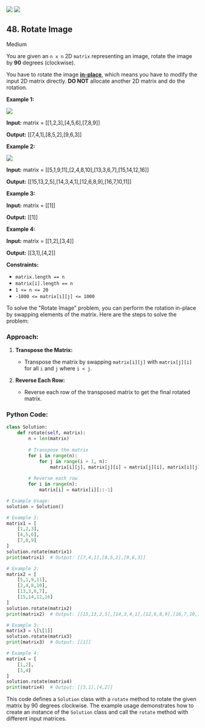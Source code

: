 [![](https://img.shields.io/github/stars/LeetCode-in-Python/LeetCode-in-Python?label=Stars&style=flat-square)](https://github.com/LeetCode-in-Python/LeetCode-in-Python)
[![](https://img.shields.io/github/forks/LeetCode-in-Python/LeetCode-in-Python?label=Fork%20me%20on%20GitHub%20&style=flat-square)](https://github.com/LeetCode-in-Python/LeetCode-in-Python/fork)

## 48\. Rotate Image

Medium

You are given an `n x n` 2D `matrix` representing an image, rotate the image by **90** degrees (clockwise).

You have to rotate the image [**in-place**](https://en.wikipedia.org/wiki/In-place_algorithm), which means you have to modify the input 2D matrix directly. **DO NOT** allocate another 2D matrix and do the rotation.

**Example 1:**

![](https://assets.leetcode.com/uploads/2020/08/28/mat1.jpg)

**Input:** matrix = \[\[1,2,3],[4,5,6],[7,8,9]]

**Output:** [[7,4,1],[8,5,2],[9,6,3]] 

**Example 2:**

![](https://assets.leetcode.com/uploads/2020/08/28/mat2.jpg)

**Input:** matrix = \[\[5,1,9,11],[2,4,8,10],[13,3,6,7],[15,14,12,16]]

**Output:** [[15,13,2,5],[14,3,4,1],[12,6,8,9],[16,7,10,11]] 

**Example 3:**

**Input:** matrix = \[\[1]]

**Output:** [[1]] 

**Example 4:**

**Input:** matrix = \[\[1,2],[3,4]]

**Output:** [[3,1],[4,2]] 

**Constraints:**

*   `matrix.length == n`
*   `matrix[i].length == n`
*   `1 <= n <= 20`
*   `-1000 <= matrix[i][j] <= 1000`

To solve the "Rotate Image" problem, you can perform the rotation in-place by swapping elements of the matrix. Here are the steps to solve the problem:

### Approach:

1. **Transpose the Matrix:**
   - Transpose the matrix by swapping `matrix[i][j]` with `matrix[j][i]` for all `i` and `j` where `i < j`.

2. **Reverse Each Row:**
   - Reverse each row of the transposed matrix to get the final rotated matrix.

### Python Code:

```python
class Solution:
    def rotate(self, matrix):
        n = len(matrix)
        
        # Transpose the matrix
        for i in range(n):
            for j in range(i + 1, n):
                matrix[i][j], matrix[j][i] = matrix[j][i], matrix[i][j]
        
        # Reverse each row
        for i in range(n):
            matrix[i] = matrix[i][::-1]

# Example Usage:
solution = Solution()

# Example 1:
matrix1 = [
    [1,2,3],
    [4,5,6],
    [7,8,9]
]
solution.rotate(matrix1)
print(matrix1)  # Output: [[7,4,1],[8,5,2],[9,6,3]]

# Example 2:
matrix2 = [
    [5,1,9,11],
    [2,4,8,10],
    [13,3,6,7],
    [15,14,12,16]
]
solution.rotate(matrix2)
print(matrix2)  # Output: [[15,13,2,5],[14,3,4,1],[12,6,8,9],[16,7,10,11]]

# Example 3:
matrix3 = \[\[1]]
solution.rotate(matrix3)
print(matrix3)  # Output: [[1]]

# Example 4:
matrix4 = [
    [1,2],
    [3,4]
]
solution.rotate(matrix4)
print(matrix4)  # Output: [[3,1],[4,2]]
```

This code defines a `Solution` class with a `rotate` method to rotate the given matrix by 90 degrees clockwise. The example usage demonstrates how to create an instance of the `Solution` class and call the `rotate` method with different input matrices.